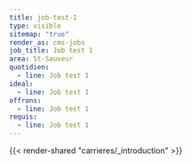 ```yaml
---
title: job-test-1
type: visible
sitemap: "true"
render_as: cms-jobs
job_title: Job test 1
area: St-Sauveur
quotidien:
  - line: Job test 1
ideal:
  - line: Job test 1
offrons:
  - line: Job test 1
requis:
  - line: Job test 1
---
```

{{< render-shared "carrieres/_introduction" >}}